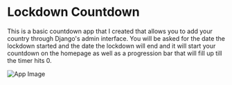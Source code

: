 # Lockdown Countdown
This is a basic countdown app that I created that allows you to add your country through Django's admin interface. You will be asked for the date the lockdown started and the date the lockdown will end and it will start your countdown on the homepage as well as a progression bar that will fill up till the timer hits 0.

![App Image](https://i.imgur.com/8S8aRBm.png)
